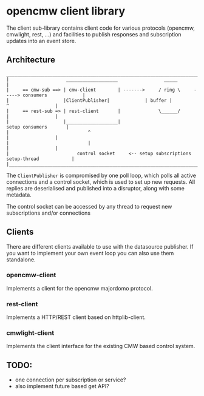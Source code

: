 # opencmw client library

The client sub-library contains client code for various protocols (opencmw, cmwlight, rest, ...) and facilities to
publish responses and subscription updates into an event store.

## Architecture

``` 
___________________________________________________________________________________________________
|                     ___________________                 _____                                   |
|     == cmw-sub ==> | cmw-client        | ------->     / ring \     -----> consumers             |
|                    |ClientPublisher|             | buffer |               ^                 |
|     == rest-sub => | rest-client       |              \______/                |                 |
|                    |___________________|                                  setup consumers       |
|                             ^                                                 |                 |
|                             |                                                 |                 |
|                         control socket     <-- setup subscriptions      setup-thread            |
|_________________________________________________________________________________________________|
```

The `ClientPublisher` is compromised by one poll loop, which polls all active connections and a control socket, 
which is used to set up new requests. All replies are deserialised and published into a disruptor, along with some
metadata.

The control socket can be accessed by any thread to request new subscriptions and/or connections

## Clients
There are different clients available to use with the datasource publisher. If you want to implement your own event
loop you can also use them standalone.

### opencmw-client
Implements a client for the opencmw majordomo protocol.

### rest-client
Implements a HTTP/REST client based on httplib-client.

### cmwlight-client
Implements the client interface for the existing CMW based control system.

## TODO:
- one connection per subscription or service?
- also implement future based get API?